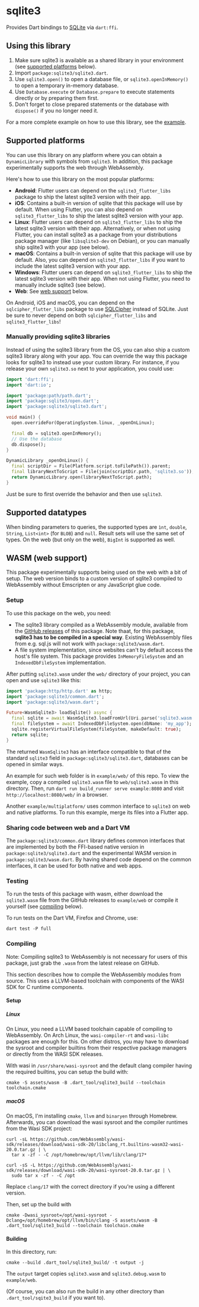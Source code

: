 # sqlite3

Provides Dart bindings to [SQLite](https://www.sqlite.org/index.html) via `dart:ffi`.

## Using this library

1. Make sure sqlite3 is available as a shared library in your environment (see
   [supported platforms](#supported-platforms) below).
2. Import `package:sqlite3/sqlite3.dart`.
3. Use `sqlite3.open()` to open a database file, or `sqlite3.openInMemory()` to
   open a temporary in-memory database.
4. Use `Database.execute` or `Database.prepare` to execute statements directly
   or by preparing them first.
5. Don't forget to close prepared statements or the database with `dispose()`
   if you no longer need it.

For a more complete example on how to use this library, see the [example](https://pub.dev/packages/sqlite3/example).

## Supported platforms

You can use this library on any platform where you can obtain a `DynamicLibrary` with symbols
from `sqlite3`.
In addition, this package experimentally supports the web through WebAssembly.

Here's how to use this library on the most popular platforms:

- __Android__: Flutter users can depend on the `sqlite3_flutter_libs` package to ship the latest sqlite3
  version with their app.
- __iOS__: Contains a built-in version of sqlite that this package will use by default.
  When using Flutter, you can also depend on `sqlite3_flutter_libs` to ship the latest
  sqlite3 version with your app.
- __Linux__: Flutter users can depend on `sqlite3_flutter_libs` to ship the latest sqlite3
  version with their app.
  Alternatively, or when not using Flutter, you can install sqlite3 as a package from your
  distributions package manager (like `libsqlite3-dev` on Debian), or you can manually ship
  sqlite3 with your app (see below).
- __macOS__: Contains a built-in version of sqlite that this package will use by default.
  Also, you can depend on `sqlite3_flutter_libs` if you want to include the latest
  sqlite3 version with your app.
- __Windows__: Flutter users can depend on `sqlite3_flutter_libs` to ship the latest sqlite3
  version with their app.
  When not using Flutter, you need to manually include sqlite3 (see below).
- __Web__: See [web support](#wasm-web-support) below.

On Android, iOS and macOS, you can depend on the `sqlcipher_flutter_libs` package to use
[SQLCipher](https://www.zetetic.net/sqlcipher/) instead of SQLite.
Just be sure to never depend on both `sqlcipher_flutter_libs` and `sqlite3_flutter_libs`!

### Manually providing sqlite3 libraries

Instead of using the sqlite3 library from the OS, you can also ship a custom sqlite3 library along
with your app. You can override the way this package looks for sqlite3 to instead use your custom
library.
For instance, if you release your own `sqlite3.so` next to your application, you could use:

```dart
import 'dart:ffi';
import 'dart:io';

import 'package:path/path.dart';
import 'package:sqlite3/open.dart';
import 'package:sqlite3/sqlite3.dart';

void main() {
  open.overrideFor(OperatingSystem.linux, _openOnLinux);

  final db = sqlite3.openInMemory();
  // Use the database
  db.dispose();
}

DynamicLibrary _openOnLinux() {
  final scriptDir = File(Platform.script.toFilePath()).parent;
  final libraryNextToScript = File(join(scriptDir.path, 'sqlite3.so'));
  return DynamicLibrary.open(libraryNextToScript.path);
}
```

Just be sure to first override the behavior and then use `sqlite3`.

## Supported datatypes

When binding parameters to queries, the supported types are `ìnt`,
`double`, `String`, `List<int>` (for `BLOB`) and `null`.
Result sets will use the same set of types.
On the web (but only on the web), `BigInt` is supported as well.

## WASM (web support)

This package experimentally supports being used on the web with a bit of setup.
The web version binds to a custom version of sqlite3 compiled to WebAssembly without
Emscripten or any JavaScript glue code.

### Setup

To use this package on the web, you need:

- The sqlite3 library compiled as a WebAssembly module, available from the
  [GitHub releases](https://github.com/simolus3/sqlite3.dart/releases) of this package.
  Note thaat, for this package, __sqlite3 has to be compiled in a special way__.
  Existing WebAssembly files from e.g. sql.js will not work with `package:sqlite3/wasm.dart`.
- A file system implementation, since websites can't by default access the host's file system.
 This package provides `InMemoryFileSystem` and an `IndexedDbFileSystem` implementation.

After putting `sqlite3.wasm` under the `web/` directory of your project, you can
open and use `sqlite3` like this:

```dart
import 'package:http/http.dart' as http;
import 'package:sqlite3/common.dart';
import 'package:sqlite3/wasm.dart';

Future<WasmSqlite3> loadSqlite() async {
  final sqlite = await WasmSqlite3.loadFromUrl(Uri.parse('sqlite3.wasm'));
  final fileSystem = await IndexedDbFileSystem.open(dbName: 'my_app');
  sqlite.registerVirtualFileSystem(fileSystem, makeDefault: true);
  return sqlite;
}
```

The returned `WasmSqlite3` has an interface compatible to that of the standard `sqlite3` field
in `package:sqlite3/sqlite3.dart`, databases can be opened in similar ways.

An example for such web folder is in `example/web/` of this repo.
To view the example, copy a compiled `sqlite3.wasm` file to `web/sqlite3.wasm` in this directory.
Then, run `dart run build_runner serve example:8080` and  visit `http://localhost:8080/web/` in a browser.

Another `example/multiplatform/` uses common interface to `sqlite3` on web and native platforms.
To run this example, merge its files into a Flutter app.

### Sharing code between web and a Dart VM

The `package:sqlite3/common.dart` library defines common interfaces that are implemented by both
the FFI-based native version in `package:sqlite3/sqlite3.dart` and the experimental WASM
version in `package:sqlite3/wasm.dart`.
By having shared code depend on the common interfaces, it can be used for both native and web
apps.

### Testing

To run the tests of this package with wasm, either download the `sqlite3.wasm` file from the
GitHub releases to `example/web` or compile it yourself (see [compiling](#compiling) below).

To run tests on the Dart VM, Firefox and Chrome, use:

```
dart test -P full
```

### Compiling

Note: Compiling sqlite3 to WebAssembly is not necessary for users of this package,
just grab the `.wasm` from the latest release on GitHub.

This section describes how to compile the WebAssembly modules from source. This
uses a LLVM-based toolchain with components of the WASI SDK for C runtime components.

#### Setup

##### Linux

On Linux, you need a LLVM based toolchain capable of compiling to WebAssembly.
On Arch Linux, the `wasi-compiler-rt` and `wasi-libc` packages are enough for this.
On other distros, you may have to download the sysroot and compiler builtins from their
respective package managers or directly from the WASI SDK releases.

With wasi in `/usr/share/wasi-sysroot` and the default clang compiler having the
required builtins, you can setup the build with:

```
cmake -S assets/wasm -B .dart_tool/sqlite3_build --toolchain toolchain.cmake
```

##### macOS

On macOS, I'm installing `cmake`, `llvm` and `binaryen` through Homebrew. Afterwards, you can download the
wasi sysroot and the compiler runtimes from the Wasi SDK project:

```
curl -sL https://github.com/WebAssembly/wasi-sdk/releases/download/wasi-sdk-20/libclang_rt.builtins-wasm32-wasi-20.0.tar.gz | \
  tar x -zf - -C /opt/homebrew/opt/llvm/lib/clang/17*

curl -sS -L https://github.com/WebAssembly/wasi-sdk/releases/download/wasi-sdk-20/wasi-sysroot-20.0.tar.gz | \
  sudo tar x -zf - -C /opt
```

Replace `clang/17` with the correct directory if you're using a different version.

Then, set up the build with

```
cmake -Dwasi_sysroot=/opt/wasi-sysroot -Dclang=/opt/homebrew/opt/llvm/bin/clang -S assets/wasm -B .dart_tool/sqlite3_build --toolchain toolchain.cmake
```

#### Building

In this directory, run:

```
cmake --build .dart_tool/sqlite3_build/ -t output -j
```

The `output` target copies `sqlite3.wasm` and `sqlite3.debug.wasm` to `example/web`.

(Of course, you can also run the build in any other directory than `.dart_tool/sqite3_build` if you want to).
